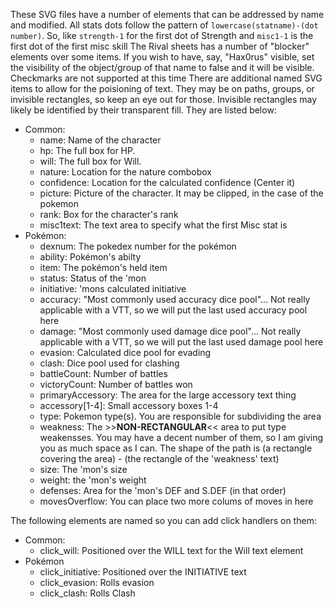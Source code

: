 These SVG files have a number of elements that can be addressed by name and modified.
All stats dots follow the pattern of `lowercase(statname)-(dot number)`. So, like `strength-1` for the first dot of Strength and `misc1-1` is the first dot of the first misc skill
The Rival sheets has a number of "blocker" elements over some items. If you wish to have, say, "Hax0rus" visible, set the visibility of the object/group of that name to false and it will be visible.
Checkmarks are not supported at this time
There are additional named SVG items to allow for the poisioning of text. They may be on paths, groups, or invisible rectangles, so keep an eye out for those. Invisible rectangles may likely be identified by their transparent fill. They are listed below:
* Common:
	* name: Name of the character
	* hp: The full box for HP.
	* will: The full box for Will.
	* nature: Location for the nature combobox
	* confidence: Location for the calculated confidence (Center it)
	* picture: Picture of the character. It may be clipped, in the case of the pokemon
	* rank: Box for the character's rank
	* misc1text: The text area to specify what the first Misc stat is
* Pokémon:
	* dexnum: The pokedex number for the pokémon
	* ability: Pokémon's abilty
	* item: The pokémon's held item
	* status: Status of the 'mon
	* initiative: 'mons calculated initiative
	* accuracy: "Most commonly used accuracy dice pool"... Not really applicable with a VTT, so we will put the last used accuracy pool here
	* damage: "Most commonly used damage dice pool"... Not really applicable with a VTT, so we will put the last used damage pool here
	* evasion: Calculated dice pool for evading
	* clash: Dice pool used for clashing
	* battleCount: Number of battles
	* victoryCount: Number of battles won
	* primaryAccessory: The area for the large accessory text thing
	* accessory\[1-4]: Small accessory boxes 1-4
	* type: Pokemon type(s). You are responsible for subdividing the area
	* weakness: The >>**NON-RECTANGULAR**<< area to put type weakensses. You may have a decent number of them, so I am giving you as much space as I can. The shape of the path is (a rectangle covering the area) - (the rectangle of the 'weakness' text)
	* size: The 'mon's size
	* weight: the 'mon's weight
	* defenses: Area for the 'mon's DEF and S.DEF (in that order)
	* movesOverflow: You can place two more colums of moves in here

The following elements are named so you can add click handlers on them:
* Common:
	* click_will: Positioned over the WILL text for the Will text element
* Pokémon
	* click_initiative: Positioned over the INITIATIVE text
	* click_evasion: Rolls evasion
	* click_clash: Rolls Clash

